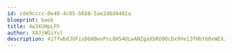 ```yaml
---
id: cde9cccc-0e40-4c05-b6b8-5ae2d6d4402a
blueprint: book
title: 4w3XUHpLFh
author: XAJjWGiYvl
description: 41TfwbdJUFisD60BwvPsc8H54ULwANZgaXbRO9OcDx9Ve13fHbt60xWEXJDuM5O8TgcG7ctLHfS4aeBcSchtyABLzfmwJJlnNZhI
---
```

